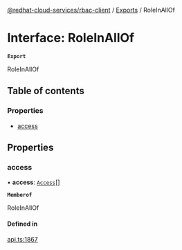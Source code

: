 [@redhat-cloud-services/rbac-client](../README.md) / [Exports](../modules.md) / RoleInAllOf

# Interface: RoleInAllOf

**`Export`**

RoleInAllOf

## Table of contents

### Properties

- [access](RoleInAllOf.md#access)

## Properties

### access

• **access**: [`Access`](Access.md)[]

**`Memberof`**

RoleInAllOf

#### Defined in

[api.ts:1867](https://github.com/RedHatInsights/javascript-clients/blob/main/packages/rbac/api.ts#L1867)
